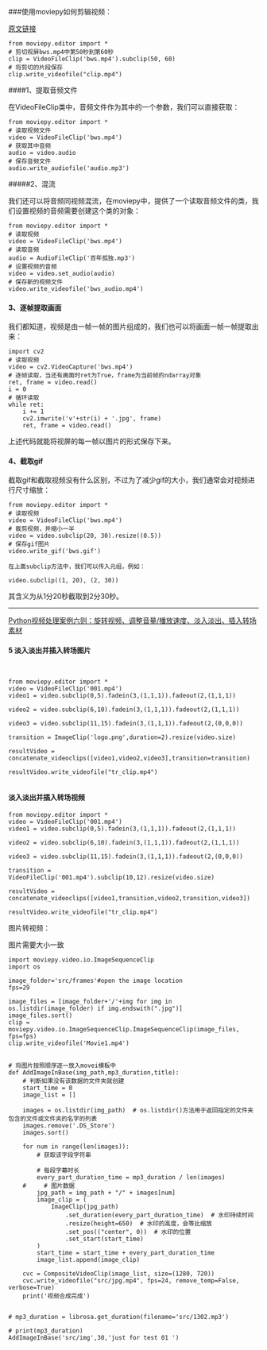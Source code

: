 ###使用moviepy如何剪辑视频：

[原文链接](https://zhuanlan.zhihu.com/p/138984453)


```
from moviepy.editor import *
# 剪切视屏bws.mp4中第50秒到第60秒
clip = VideoFileClip('bws.mp4').subclip(50, 60)
# 将剪切的片段保存
clip.write_videofile("clip.mp4")

```
####1、提取音频文件

在VideoFileClip类中，音频文件作为其中的一个参数，我们可以直接获取：

```
from moviepy.editor import *
# 读取视频文件
video = VideoFileClip('bws.mp4')
# 获取其中音频
audio = video.audio
# 保存音频文件
audio.write_audiofile('audio.mp3')

```

#####2、混流

我们还可以将音频同视频混流，在moviepy中，提供了一个读取音频文件的类，我们设置视频的音频需要创建这个类的对象：

```
from moviepy.editor import *
# 读取视频
video = VideoFileClip('bws.mp4')
# 读取音频
audio = AudioFileClip('百年孤独.mp3')
# 设置视频的音频
video = video.set_audio(audio)
# 保存新的视频文件
video.write_videofile('bws_audio.mp4')

```

#### 3、逐帧提取画面

我们都知道，视频是由一帧一帧的图片组成的，我们也可以将画面一帧一帧提取出来：

```
import cv2
# 读取视频
video = cv2.VideoCapture('bws.mp4')
# 逐帧读取，当还有画面时ret为True，frame为当前帧的ndarray对象
ret, frame = video.read()
i = 0
# 循环读取
while ret:
    i += 1
    cv2.imwrite('v'+str(i) + '.jpg', frame)
    ret, frame = video.read()

```
上述代码就能将视屏的每一帧以图片的形式保存下来。

#### 4、截取gif

截取gif和截取视频没有什么区别，不过为了减少gif的大小，我们通常会对视频进行尺寸缩放：

```
from moviepy.editor import *
# 读取视频
video = VideoFileClip('bws.mp4')
# 裁剪视频，并缩小一半
video = video.subclip(20, 30).resize((0.5))
# 保存gif图片
video.write_gif('bws.gif')

在上面subclip方法中，我们可以传入元组，例如：

video.subclip((1, 20), (2, 30))
```

其含义为从1分20秒截取到2分30秒。


-----

[Python视频处理案例六则：旋转视频、调整音量/播放速度、淡入淡出、插入转场素材 ](https://www.sohu.com/a/337829735_797291)

#### 5 淡入淡出并插入转场图片 

```


from moviepy.editor import *
video = VideoFileClip('001.mp4')
video1 = video.subclip(0,5).fadein(3,(1,1,1)).fadeout(2,(1,1,1))

video2 = video.subclip(6,10).fadein(3,(1,1,1)).fadeout(2,(1,1,1))

video3 = video.subclip(11,15).fadein(3,(1,1,1)).fadeout(2,(0,0,0))

transition = ImageClip('logo.png',duration=2).resize(video.size)

resultVideo = concatenate_videoclips([video1,video2,video3],transition=transition)

resultVideo.write_videofile("tr_clip.mp4")


```

#### 淡入淡出并插入转场视频 

```
from moviepy.editor import *
video = VideoFileClip('001.mp4')
video1 = video.subclip(0,5).fadein(3,(1,1,1)).fadeout(2,(1,1,1))

video2 = video.subclip(6,10).fadein(3,(1,1,1)).fadeout(2,(1,1,1))

video3 = video.subclip(11,15).fadein(3,(1,1,1)).fadeout(2,(0,0,0))

transition = VideoFileClip('001.mp4').subclip(10,12).resize(video.size)

resultVideo = concatenate_videoclips([video1,transition,video2,transition,video3])

resultVideo.write_videofile("tr_clip.mp4")

```


图片转视频：

图片需要大小一致

```
import moviepy.video.io.ImageSequenceClip
import os

image_folder='src/frames'#open the image location
fps=29

image_files = [image_folder+'/'+img for img in os.listdir(image_folder) if img.endswith(".jpg")]
image_files.sort()
clip = moviepy.video.io.ImageSequenceClip.ImageSequenceClip(image_files, fps=fps)
clip.write_videofile('Movie1.mp4')

```

```

# 将图片按照顺序逐一放入movei模板中
def AddImageInBase(img_path,mp3_duration,title):
    # 判断如果没有该数据的文件夹就创建
    start_time = 0
    image_list = []

    images = os.listdir(img_path)  # os.listdir()方法用于返回指定的文件夹包含的文件或文件夹的名字的列表
    images.remove('.DS_Store')
    images.sort()

    for num in range(len(images)):
        # 获取该字段字符串

        # 每段字幕时长
        every_part_duration_time = mp3_duration / len(images)
    #     # 图片数据
        jpg_path = img_path + "/" + images[num]
        image_clip = (
            ImageClip(jpg_path)
                .set_duration(every_part_duration_time)  # 水印持续时间
                .resize(height=650)  # 水印的高度，会等比缩放
                .set_pos(("center", 0))  # 水印的位置
                .set_start(start_time)
        )
        start_time = start_time + every_part_duration_time
        image_list.append(image_clip)

    cvc = CompositeVideoClip(image_list, size=(1280, 720))
    cvc.write_videofile("src/jpg.mp4", fps=24, remove_temp=False, verbose=True)
    print('视频合成完成')


# mp3_duration = librosa.get_duration(filename='src/1302.mp3')

# print(mp3_duration)
AddImageInBase('src/img',30,'just for test 01 ')

```


